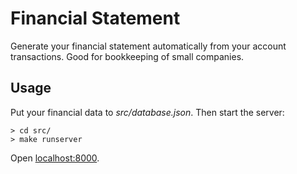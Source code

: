 # Financial Statement

Generate your financial statement automatically from your account transactions. Good for bookkeeping of small companies.

## Usage

Put your financial data to _src/database.json_. Then start the server:

    > cd src/
    > make runserver

Open [localhost:8000](http://localhost:8000).


